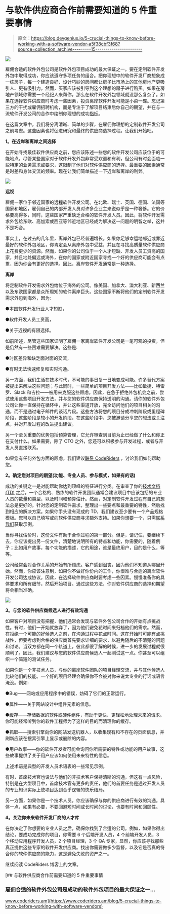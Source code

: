 # 与软件供应商合作前需要知道的 5 件重要事情

> 原文：<https://blog.devgenius.io/5-crucial-things-to-know-before-working-with-a-software-vendor-a5f38cbf3f68?source=collection_archive---------15----------------------->

![](img/0feccefcd8b57dd214977cdb5f675385.png)

雇佣合适的软件外包公司是软件外包项目成功的最大保证之一。要在定制软件开发外包中取得成功，你应该遵守多项任务的组合。把你理想中的软件开发厂商想象成一栋房子，每一个建造良好、设计巧妙的房间都让房子比市场上的其他房地产更吸引人、更有吸引力。然而，买家应该被引导到这个理想的房子进行购买。如果在房地产领域你需要一个经纪人来帮你，那么在软件开发外包领域就没那么复杂了。如果在选择软件供应商时考虑一些因素，投资离岸软件开发可能是小菜一碟。忘记第三方的干扰或雇佣招聘机构，而是专注于了解项目结束后你自己的期望，并在与一流软件开发公司的合作中绘制你理想的成功[指标](https://snip.ly/ujeefx)。

在这篇文章中，我们将分离清晰、简单的步骤，在雇佣你理想的定制软件开发公司之前考虑。这些因素也将促进研究和最终的供应商选择过程。让我们开始吧。

**1。在近岸和离岸之间选择**

在开始寻找最佳软件供应商之前，您应该陈述一些您的软件开发公司应该位于的可能地点。尽管某些国家对于软件开发外包非常受欢迎和有利，但公司有时会面临一些特定的业务需求或要求，这限制了他们对软件供应商的选择。最重要的因素通常是时差和身体交流的频率。现在让我们简单描述一下近岸和离岸的利弊。

![](img/897e4c27cb11dc738250e42d8788b60b.png)

**远视**

雇佣一家位于邻近国家的远程软件开发公司。在北欧、瑞士、英国、德国、法国等国家和地区，雇佣自己的内部开发人员对许多企业主来说似乎是一种奢侈。它的价格要高得多，同时，这些国家严重缺乏合格的软件开发人员。因此，将软件开发需求外包给东欧、高加索或西亚等邻近地区已经成为解决这一问题的明智之举，这并不是巧合。

事实上，在过去的几年里，离岸外包已经普遍增长。如果你足够幸运地邻近或靠近最好的软件外包地区，你肯定会从离岸外包中受益，并且在寻找高质量软件供应商上花费更少的资源。然而，如果你的公司位于一个人才短缺、开发人员工资高的国家，并且地处偏远或海外，在你的国家或附近国家寻找一个好的供应商可能会有点累，因为你会有更好的选择。因此，离岸软件开发通常是一种选择。

**离岸**

将定制软件开发需求外包给位于海外的公司。像美国、加拿大、澳大利亚、新西兰以及东欧国家都是众所周知的软件离岸巨头。这些国家不断将他们的定制软件开发需求外包到海外，因为:

●本国软件开发行业人才短缺，

●软件开发人员工资高，

●关于近视的有限选择。

如前所述，尽管这些国家证明了雇佣一家离岸软件开发公司是一笔可观的投资，但是仍然有一些困难需要解决。这些是:

●时区差异和缺乏面对面的交流，

●有时无法快速修复和实时沟通。

另一方面，我们生活在技术时代，不可能的事日复一日地变成可能。许多替代方案被提出来解决这些问题；与此同时，一些简单的项目开发方法——比如敏捷、特雷罗、Slack 和吉拉——被用来克服这些顾虑。因此，在急于拒绝外包机会之前，尝试使用这些项目开发方法，并与您的软件供应商保持透明的沟通。请你的软件外包公司让你一直保持在循环中，并让这些渠道开放，完全访问他们的项目相关的沟通，而不是通过电子邮件的谈话片段。这些方法将您的项目分成冲刺阶段或里程碑阶段，这些阶段是较小的开发阶段，在这些阶段中，您被邀请分享您的想法或关注点，并对开发过程的改进提出建议。

另一个至关重要的优势包括预算管理，它允许审查到目前为止已经做了什么和你正在支付什么。如果需要，除了 CTO 之外，您还可以积极参与开发过程，或者与开发人员直接联系。

如果您有任何外包方面的顾虑，我们建议[联系 CodeRiders](https://www.coderiders.am/contact-us) ，讨论我们如何帮助您。

**2。确定您对项目的期望(功能、专业人员、参与模式，如果有的话)**

成功的关键之一是对能帮助你达到顶峰的特征进行分类。在审查了你的[技术文档(TD)](https://www.coderiders.am/blog/tips-for-writing-a-candid-technical-documentation) 之后，一个合格的、熟练的软件开发团队通常会建议项目中应该包括的专业人员的数量和类型，以及时间和预算估计。然而，对定制软件开发过程有自己的想法总是更好的。针对您的定制软件需求，整理出一些要点和最重要的特性，然后找到相应的解决方案。如果你手头没有现成的 TD，我们建议至少要有一个产品规格模板。您可以自己填写或向软件供应商寻求额外支持。如果你想要一个，只需[联系我们](https://www.coderiders.am/contact-us)获取示例。

当你寻找估价时，这份文件有助于合作过程的第一部分。但是，请记住，要继续下去，你应该提出另一份文件，清楚地说明所有的特点和功能，你需要的，随着例子；比如用户故事，每个功能的描述，它的用途，谁是最终用户，目的是什么，等等。

公司经常会对合作关系的开始有所顾虑。客户感到沮丧，因为他们不知道从哪里开始。然而，你应该注意到，如果你不做好你份内的工作，你很难与合适的离岸软件开发公司达成协议。因此，在选择软件供应商时要考虑一些因素。慢慢准备你的具体要求和所有细节，然后开始项目。通过这些方法，你对软件供应商的选择和期望将会相当准确。

![](img/a8d14f52deac778bb2fd82b9bed53167.png)

**3。与您的软件供应商候选人进行有效沟通**

如果客户对项目没有把握，他们通常会发现与软件外包公司合作的开始有点挑战性。有时，他们一开始就放弃了，因为他们避免花时间来归档他们的需求。然而，在拒绝一个可能的好候选人之前，在沟通过程中花点时间。这在开始时可能有点挑战性，但要考虑到合格的供应商首先要求详细的要求，以避免随后的不清楚的问题和讨论。当双方都在同一个轨道上，彼此都很了解的时候，进一步的发展过程就很顺利了。因此，我们建议与您的软件供应商候选人一起测试这一点。你甚至可以组织一个简短的测试任务。

如果你是一个非技术人员，与你的离岸软件团队的项目经理交流，并与其他候选人比较他们的技能。一个好的项目经理会确保你不会被对你来说太专业的行话或语言淹没。例如:

●Bug——网站或应用程序中的错误，妨碍了它们的正常运行。

●属性——关于网站设计中组件元素的信息。

●缓存——存储数据的软件或硬件组件，有助于更快、更轻松地处理未来的请求。你可能经常听到你的软件工程师为了这样的目的而清理你的缓存。

●抓取——搜索引擎向你的网站发送机器人，以收集现有和不存在的页面信息，并刷新应该在搜索引擎上显示或删除的内容。

●用户故事——你的软件开发者可能会询问你所需要的特性或功能的用户故事，这些故事提供了关于用户应该如何使用未来特性的信息。

上述术语是典型的开发人员术语表的一些常见示例。

有时，首席技术官也设法与他们的非技术客户保持清晰的沟通，但这有一点风险，特别是在大型项目中，首席技术官有更多的责任，他们的首要任务是通过开发人员的专业知识实际上使项目达到合乎逻辑的快乐结局。

另一方面，如果你是一个技术人员，你应该确保与你的供应商进行有效的沟通。具体一点，如果有必要，不要回避短时间或长时间的讨论，也要有时间和回顾性。

**4。关注你未来软件开发厂商的人才库**

在你决定了你想要的专业人员之后，确保你找到了合适的公司。例如，如果你得出结论，要成功完成你的项目，你需要 6 个后端开发人员，4 个前端开发人员，3 个移动应用程序开发人员，2 个项目经理，3 个 QA 专家，显然，你应该寻找那些真正提供这些专家的软件开发供应商。找出你需要做多少监督，以及它是否真的符合你的软件供应商的能力，这是避免失败的资产之一。

继续阅读 CodeRiders 博客上的文章。

[](https://www.coderiders.am/blog/5-crucial-things-to-know-before-working-with-software-vendors) [## 与软件供应商合作前需要知道的 5 件重要事情

### 雇佣合适的软件外包公司是成功的软件外包项目的最大保证之一…

www.coderiders.am](https://www.coderiders.am/blog/5-crucial-things-to-know-before-working-with-software-vendors)